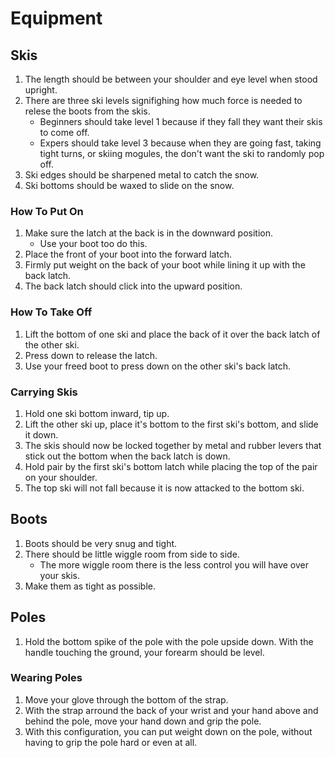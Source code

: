 # Equipment
## Skis
1. The length should be between your shoulder and eye level when stood upright.
2. There are three ski levels signifighing how much force is needed to relese the boots from the skis.
    * Beginners should take level 1 because if they fall they want their skis to come off.
    * Expers should take level 3 because when they are going fast, taking tight turns, or skiing mogules, the don't want the ski to randomly pop off.
3. Ski edges should be sharpened metal to catch the snow.
4. Ski bottoms should be waxed to slide on the snow.

### How To Put On
1. Make sure the latch at the back is in the downward position.
    * Use your boot too do this.
2. Place the front of your boot into the forward latch.
3. Firmly put weight on the back of your boot while lining it up with the back latch.
4. The back latch should click into the upward position.

### How To Take Off
1. Lift the bottom of one ski and place the back of it over the back latch of the other ski.
2. Press down to release the latch.
3. Use your freed boot to press down on the other ski's back latch.

### Carrying Skis
1. Hold one ski bottom inward, tip up.
2. Lift the other ski up, place it's bottom to the first ski's bottom, and slide it down.
3. The skis should now be locked together by metal and rubber levers that stick out the bottom when the back latch is down.
4. Hold pair by the first ski's bottom latch while placing the top of the pair on your shoulder.
5. The top ski will not fall because it is now attacked to the bottom ski.

## Boots
1. Boots should be very snug and tight.
2. There should be little wiggle room from side to side.
    * The more wiggle room there is the less control you will have over your skis.
3. Make them as tight as possible.

## Poles
1. Hold the bottom spike of the pole with the pole upside down. With the handle touching the ground, your forearm should be level.

### Wearing Poles
1. Move your glove through the bottom of the strap.
2. With the strap arround the back of your wrist and your hand above and behind the pole, move your hand down and grip the pole.
3. With this configuration, you can put weight down on the pole, without having to grip the pole hard or even at all.